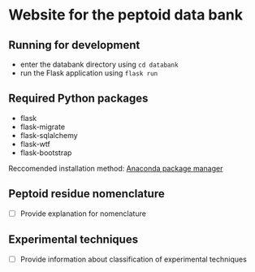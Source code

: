 # Website for the peptoid data bank

## Running for development

- enter the databank directory using `cd databank`
- run the Flask application using `flask run`

## Required Python packages
- flask
- flask-migrate
- flask-sqlalchemy
- flask-wtf
- flask-bootstrap

Reccomended installation method: [Anaconda package manager](https://www.anaconda.com/products/individual)

## Peptoid residue nomenclature

- [ ] Provide explanation for nomenclature

## Experimental techniques

- [ ] Provide information about classification of experimental techniques

